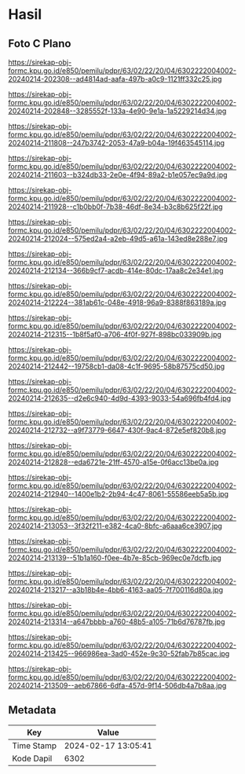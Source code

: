 # Hasil

## Foto C Plano

https://sirekap-obj-formc.kpu.go.id/e850/pemilu/pdpr/63/02/22/20/04/6302222004002-20240214-202308--ad4814ad-aafa-497b-a0c9-1121ff332c25.jpg

https://sirekap-obj-formc.kpu.go.id/e850/pemilu/pdpr/63/02/22/20/04/6302222004002-20240214-202848--3285552f-133a-4e90-9e1a-1a5229214d34.jpg

https://sirekap-obj-formc.kpu.go.id/e850/pemilu/pdpr/63/02/22/20/04/6302222004002-20240214-211808--247b3742-2053-47a9-b04a-19f463545114.jpg

https://sirekap-obj-formc.kpu.go.id/e850/pemilu/pdpr/63/02/22/20/04/6302222004002-20240214-211603--b324db33-2e0e-4f94-89a2-b1e057ec9a9d.jpg

https://sirekap-obj-formc.kpu.go.id/e850/pemilu/pdpr/63/02/22/20/04/6302222004002-20240214-211928--c1b0bb0f-7b38-46df-8e34-b3c8b625f22f.jpg

https://sirekap-obj-formc.kpu.go.id/e850/pemilu/pdpr/63/02/22/20/04/6302222004002-20240214-212024--575ed2a4-a2eb-49d5-a61a-143ed8e288e7.jpg

https://sirekap-obj-formc.kpu.go.id/e850/pemilu/pdpr/63/02/22/20/04/6302222004002-20240214-212134--366b9cf7-acdb-414e-80dc-17aa8c2e34e1.jpg

https://sirekap-obj-formc.kpu.go.id/e850/pemilu/pdpr/63/02/22/20/04/6302222004002-20240214-212224--381ab61c-048e-4918-96a9-8388f863189a.jpg

https://sirekap-obj-formc.kpu.go.id/e850/pemilu/pdpr/63/02/22/20/04/6302222004002-20240214-212315--1b8f5af0-a706-4f0f-927f-898bc033909b.jpg

https://sirekap-obj-formc.kpu.go.id/e850/pemilu/pdpr/63/02/22/20/04/6302222004002-20240214-212442--19758cb1-da08-4c1f-9695-58b87575cd50.jpg

https://sirekap-obj-formc.kpu.go.id/e850/pemilu/pdpr/63/02/22/20/04/6302222004002-20240214-212635--d2e6c940-4d9d-4393-9033-54a696fb4fd4.jpg

https://sirekap-obj-formc.kpu.go.id/e850/pemilu/pdpr/63/02/22/20/04/6302222004002-20240214-212732--a9f73779-6647-430f-9ac4-872e5ef820b8.jpg

https://sirekap-obj-formc.kpu.go.id/e850/pemilu/pdpr/63/02/22/20/04/6302222004002-20240214-212828--eda6721e-21ff-4570-a15e-0f6acc13be0a.jpg

https://sirekap-obj-formc.kpu.go.id/e850/pemilu/pdpr/63/02/22/20/04/6302222004002-20240214-212940--1400e1b2-2b94-4c47-8061-55586eeb5a5b.jpg

https://sirekap-obj-formc.kpu.go.id/e850/pemilu/pdpr/63/02/22/20/04/6302222004002-20240214-213053--3f32f211-e382-4ca0-8bfc-a6aaa6ce3907.jpg

https://sirekap-obj-formc.kpu.go.id/e850/pemilu/pdpr/63/02/22/20/04/6302222004002-20240214-213139--51b1a160-f0ee-4b7e-85cb-969ec0e7dcfb.jpg

https://sirekap-obj-formc.kpu.go.id/e850/pemilu/pdpr/63/02/22/20/04/6302222004002-20240214-213217--a3b18b4e-4bb6-4163-aa05-7f700116d80a.jpg

https://sirekap-obj-formc.kpu.go.id/e850/pemilu/pdpr/63/02/22/20/04/6302222004002-20240214-213314--a647bbbb-a760-48b5-a105-71b6d76787fb.jpg

https://sirekap-obj-formc.kpu.go.id/e850/pemilu/pdpr/63/02/22/20/04/6302222004002-20240214-213425--966986ea-3ad0-452e-9c30-52fab7b85cac.jpg

https://sirekap-obj-formc.kpu.go.id/e850/pemilu/pdpr/63/02/22/20/04/6302222004002-20240214-213509--aeb67866-6dfa-457d-9f14-506db4a7b8aa.jpg


## Metadata

| Key        | Value               |
| ---------- | ------------------- |
| Time Stamp | 2024-02-17 13:05:41 |
| Kode Dapil | 6302                |



